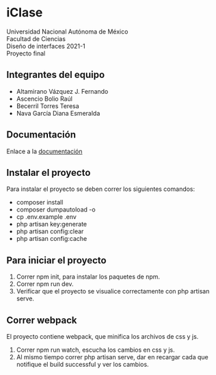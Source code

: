 
# iClase

Universidad Nacional Autónoma de México  
Facultad de Ciencias  
Diseño de interfaces 2021-1  
Proyecto final  

## Integrantes del equipo

* Altamirano Vázquez J. Fernando
* Ascencio Bolio Raúl
* Becerril Torres Teresa
* Nava García Diana Esmeralda 

## Documentación

Enlace a la [documentación](https://docs.google.com/document/d/1IYdaUWNT1E7BOJ3h8iplgF_Uz48-YwsUk1E6roXefzQ/edit "Documentación")

## Instalar el proyecto

Para instalar el proyecto se deben correr los siguientes comandos:

- composer install
- composer dumpautoload -o
- cp .env.example .env 
- php artisan key:generate
- php artisan config:clear
- php artisan config:cache


## Para iniciar el proyecto

1. Correr npm init, para instalar los paquetes de npm.
2. Correr npm run dev.
3. Verificar que el proyecto se visualice correctamente con php artisan serve.

## Correr webpack

El proyecto contiene webpack, que minifica los archivos de css y js.

1. Correr npm run watch, escucha los cambios en css y js.
2. Al mismo tiempo correr php artisan serve, dar en recargar cada que notifique el build successful y ver los cambios.
